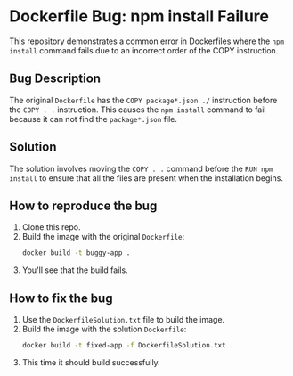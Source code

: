 # Dockerfile Bug: npm install Failure

This repository demonstrates a common error in Dockerfiles where the `npm install` command fails due to an incorrect order of the COPY instruction.

## Bug Description
The original `Dockerfile` has the `COPY package*.json ./` instruction before the  `COPY . .` instruction. This causes the `npm install` command to fail because it can not find the `package*.json` file. 

## Solution
The solution involves moving the `COPY . .` command before the `RUN npm install` to ensure that all the files are present when the installation begins. 

## How to reproduce the bug
1. Clone this repo.
2. Build the image with the original `Dockerfile`:
   ```bash
   docker build -t buggy-app .
   ```
3. You'll see that the build fails.

## How to fix the bug
1. Use the `DockerfileSolution.txt` file to build the image.
2. Build the image with the solution `Dockerfile`:
   ```bash
   docker build -t fixed-app -f DockerfileSolution.txt .
   ```
3. This time it should build successfully.
